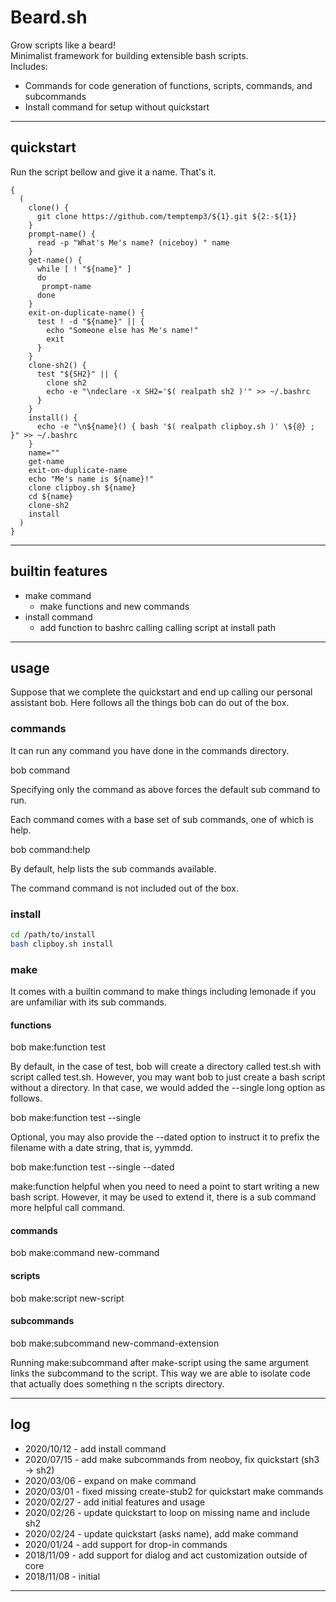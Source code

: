 # Beard.sh

Grow scripts like a beard!  
Minimalist framework for building extensible bash scripts.  
Includes:  
- Commands for code generation of functions, scripts, commands, and subcommands
- Install command for setup without quickstart

---

## quickstart

Run the script bellow and give it a name. That's it.

```
{
  (
    clone() {
      git clone https://github.com/temptemp3/${1}.git ${2:-${1}}
    } 
    prompt-name() {
      read -p "What's Me's name? (niceboy) " name
    }
    get-name() {
      while [ ! "${name}" ]
      do
       prompt-name
      done
    }
    exit-on-duplicate-name() {
      test ! -d "${name}" || { 
        echo "Someone else has Me's name!" 
        exit 
      }
    }
    clone-sh2() {
      test "${SH2}" || {
        clone sh2 
        echo -e "\ndeclare -x SH2='$( realpath sh2 )'" >> ~/.bashrc 
      }
    }
    install() {
      echo -e "\n${name}() { bash '$( realpath clipboy.sh )' \${@} ; }" >> ~/.bashrc
    }
    name=""
    get-name
    exit-on-duplicate-name
    echo "Me's name is ${name}!"
    clone clipboy.sh ${name}
    cd ${name}
    clone-sh2
    install
  )
}
```

---

## builtin features

 + make command
    + make functions and new commands
 + install command
    + add function to bashrc calling calling script at install path

---

## usage

Suppose that we complete the quickstart and end up calling our personal assistant bob. Here follows all the things bob can do out of the box.

### commands

It can run any command you have done in the commands directory.

bob command

Specifying only the command as above forces the default sub command to run.

Each command comes with a base set of sub commands, one of which is help. 

bob command:help

By default, help lists the sub commands available.

The command command is not included out of the box.

### install

```bash
cd /path/to/install
bash clipboy.sh install
```

### make

It comes with a builtin command to make things including lemonade if you are unfamiliar with its sub commands.

#### functions

bob make:function test

By default, in the case of test, bob will create a directory called test.sh with script called test.sh. However, you may want bob to just create a bash script without a directory. In that case, we would added the --single long option as follows.

bob make:function test --single

Optional, you may also provide the --dated option to instruct it to prefix the filename with a date string, that is, yymmdd.

bob make:function test --single --dated

make:function helpful when you need to need a point to start writing a new bash script. However, it may be used to extend it, there is a sub command more helpful call command.

#### commands

bob make:command new-command

#### scripts

bob make:script new-script

#### subcommands

bob make:subcommand new-command-extension

Running make:subcommand after make-script using the same argument links the subcommand to the script. This way we are able to isolate code that actually does something n the scripts directory.

---

## log

 + 2020/10/12 - add install command
 + 2020/07/15 - add make subcommands from neoboy, fix quickstart (sh3 -> sh2)
 + 2020/03/06 - expand on make command
 + 2020/03/01 - fixed missing create-stub2 for quickstart make commands
 + 2020/02/27 - add initial features and usage 
 + 2020/02/26 - update quickstart to loop on missing name and include sh2 
 + 2020/02/24 - update quickstart (asks name), add make command
 + 2020/01/24 - add support for drop-in commands
 + 2018/11/09 - add support for dialog and act customization outside of core
 + 2018/11/08 - initial

---
